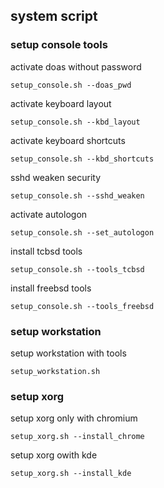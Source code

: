 ## system script


### setup console tools

activate doas without password
``` 
setup_console.sh --doas_pwd
``` 

activate keyboard layout
``` 
setup_console.sh --kbd_layout
``` 

activate keyboard shortcuts
``` 
setup_console.sh --kbd_shortcuts
``` 

sshd weaken security
``` 
setup_console.sh --sshd_weaken
``` 

activate autologon
``` 
setup_console.sh --set_autologon
``` 

install tcbsd tools
``` 
setup_console.sh --tools_tcbsd
``` 

install freebsd tools
``` 
setup_console.sh --tools_freebsd
``` 


### setup workstation

setup workstation with tools
``` 
setup_workstation.sh
``` 

### setup xorg

setup xorg only with chromium
``` 
setup_xorg.sh --install_chrome
``` 

setup xorg owith kde
``` 
setup_xorg.sh --install_kde
``` 



